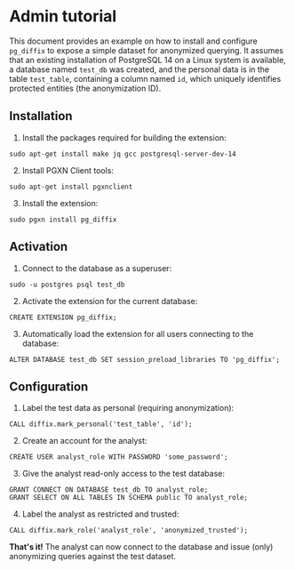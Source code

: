 # Admin tutorial

This document provides an example on how to install and configure `pg_diffix` to expose a simple dataset
for anonymized querying.
It assumes that an existing installation of PostgreSQL 14 on a Linux system is available, a database
named `test_db` was created, and the personal data is in the table `test_table`,
containing a column named `id`, which uniquely identifies protected entities (the anonymization ID).

## Installation

1. Install the packages required for building the extension:

`sudo apt-get install make jq gcc postgresql-server-dev-14`

2. Install PGXN Client tools:

`sudo apt-get install pgxnclient`

3. Install the extension:

`sudo pgxn install pg_diffix`

## Activation

1. Connect to the database as a superuser:

`sudo -u postgres psql test_db`

2. Activate the extension for the current database:

`CREATE EXTENSION pg_diffix;`

3. Automatically load the extension for all users connecting to the database:

`ALTER DATABASE test_db SET session_preload_libraries TO 'pg_diffix';`

## Configuration

1. Label the test data as personal (requiring anonymization):

`CALL diffix.mark_personal('test_table', 'id');`

2. Create an account for the analyst:

`CREATE USER analyst_role WITH PASSWORD 'some_password';`

3. Give the analyst read-only access to the test database:

```
GRANT CONNECT ON DATABASE test_db TO analyst_role;
GRANT SELECT ON ALL TABLES IN SCHEMA public TO analyst_role;
```

4. Label the analyst as restricted and trusted:

`CALL diffix.mark_role('analyst_role', 'anonymized_trusted');`


__That's it!__ The analyst can now connect to the database and issue (only) anonymizing queries against the test dataset.
